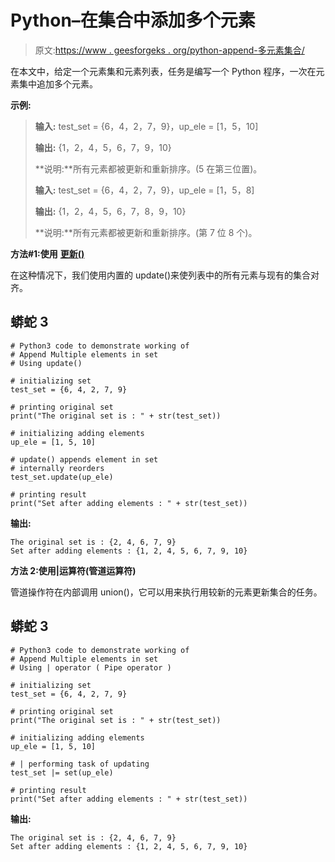 # Python–在集合中添加多个元素

> 原文:[https://www . geesforgeks . org/python-append-多元素集合/](https://www.geeksforgeeks.org/python-append-multiple-elements-in-set/)

在本文中，给定一个元素集和元素列表，任务是编写一个 Python 程序，一次在元素集中追加多个元素。

**示例:**

> **输入:** test_set = {6，4，2，7，9}，up_ele = [1，5，10]
> 
> **输出:** {1，2，4，5，6，7，9，10}
> 
> **说明:**所有元素都被更新和重新排序。(5 在第三位置)。
> 
> **输入:** test_set = {6，4，2，7，9}，up_ele = [1，5，8]
> 
> **输出:** {1，2，4，5，6，7，8，9，10}
> 
> **说明:**所有元素都被更新和重新排序。(第 7 位 8 个)。

**方法#1:使用** [**更新()**](https://www.geeksforgeeks.org/python-set-update/)

在这种情况下，我们使用内置的 update()来使列表中的所有元素与现有的集合对齐。

## 蟒蛇 3

```
# Python3 code to demonstrate working of
# Append Multiple elements in set
# Using update()

# initializing set
test_set = {6, 4, 2, 7, 9}

# printing original set
print("The original set is : " + str(test_set))

# initializing adding elements
up_ele = [1, 5, 10]

# update() appends element in set
# internally reorders
test_set.update(up_ele)

# printing result
print("Set after adding elements : " + str(test_set))
```

**输出:**

```
The original set is : {2, 4, 6, 7, 9}
Set after adding elements : {1, 2, 4, 5, 6, 7, 9, 10}
```

**方法 2:使用|运算符(管道运算符)**

管道操作符在内部调用 union()，它可以用来执行用较新的元素更新集合的任务。

## 蟒蛇 3

```
# Python3 code to demonstrate working of
# Append Multiple elements in set
# Using | operator ( Pipe operator )

# initializing set
test_set = {6, 4, 2, 7, 9}

# printing original set
print("The original set is : " + str(test_set))

# initializing adding elements
up_ele = [1, 5, 10]

# | performing task of updating
test_set |= set(up_ele)

# printing result
print("Set after adding elements : " + str(test_set))
```

**输出:**

```
The original set is : {2, 4, 6, 7, 9}
Set after adding elements : {1, 2, 4, 5, 6, 7, 9, 10}
```